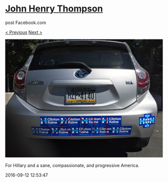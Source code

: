 # [John Henry Thompson](../README.md)
post Facebook.com

[< Previous](2016-09-13-1.md) [Next >](2016-09-11-1.md)

[![](../media/2016-09-12/Timeline-Photos-For-Hillary-and-a-sane-compassionate-and-progres.jpg)](../README.md)

For Hillary and a sane, compassionate, and progressive America.

2016-09-12 12:53:47